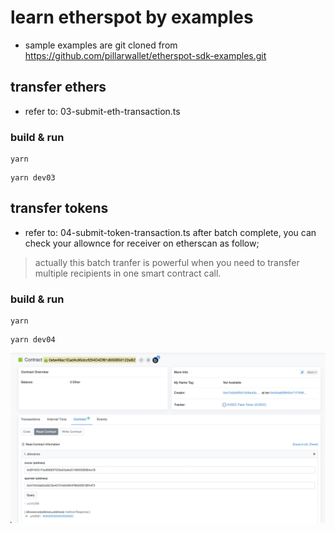 # learn etherspot by examples
* sample examples are git cloned from https://github.com/pillarwallet/etherspot-sdk-examples.git

## transfer ethers
* refer to: 03-submit-eth-transaction.ts

### build & run
```
yarn
```
```
yarn dev03
```
## transfer tokens
* refer to: 04-submit-token-transaction.ts 
after batch complete, you can check your allownce for receiver on etherscan as follow;

> actually this batch tranfer is powerful when you need to transfer multiple recipients in one smart contract call.


### build & run
```
yarn
```
```
yarn dev04
```
![](./images/04-demo-check-result.png)

